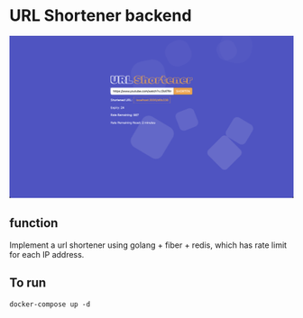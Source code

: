 # URL Shortener backend

![url shortener](URLShortener.png)

## function

Implement a url shortener using golang + fiber + redis, which has rate limit for each IP address.

## To run

```
docker-compose up -d
```
